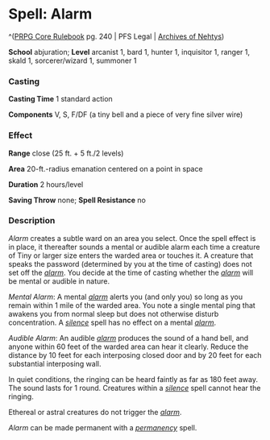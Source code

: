 # Spell: Alarm

^([PRPG Core Rulebook][ss-alarm] pg. 240 | PFS Legal | [Archives of Nehtys][sn-alarm])

**School** abjuration; **Level** arcanist 1, bard 1, hunter 1, inquisitor 1, ranger 1, skald 1, sorcerer/wizard 1, summoner 1

### Casting

**Casting Time** 1 standard action  

**Components** V, S, F/DF (a tiny bell and a piece of very fine silver wire)

### Effect

**Range** close (25 ft. + 5 ft./2 levels)  

**Area** 20-ft.-radius emanation centered on a point in space  

**Duration** 2 hours/level  

**Saving Throw** none; **Spell Resistance** no

### Description

_Alarm_ creates a subtle ward on an area you select. Once the spell effect is in place, it thereafter sounds a mental or audible alarm each time a creature of Tiny or larger size enters the warded area or touches it. A creature that speaks the password (determined by you at the time of casting) does not set off the _[alarm]_. You decide at the time of casting whether the _[alarm]_ will be mental or audible in nature.  

_Mental Alarm_: A mental _[alarm]_ alerts you (and only you) so long as you remain within 1 mile of the warded area. You note a single mental ping that awakens you from normal sleep but does not otherwise disturb concentration. A _[silence]_ spell has no effect on a mental _[alarm]_.  

_Audible Alarm_: An audible _[alarm]_ produces the sound of a hand bell, and anyone within 60 feet of the warded area can hear it clearly. Reduce the distance by 10 feet for each interposing closed door and by 20 feet for each substantial interposing wall.  

In quiet conditions, the ringing can be heard faintly as far as 180 feet away. The sound lasts for 1 round. Creatures within a _[silence]_ spell cannot hear the ringing.  

Ethereal or astral creatures do not trigger the _[alarm]_.  

_Alarm_ can be made permanent with a _[permanency]_ spell.

[ss-alarm]: http://paizo.com/pathfinderRPG/v57
[sn-alarm]: http://www.archivesofnethys.com/SpellDisplay.aspx?ItemName=Alarm
[alarm]: http://www.archivesofnethys.com/SpellDisplay.aspx?ItemName=alarm
[permanency]: http://www.archivesofnethys.com/SpellDisplay.aspx?ItemName=permanency
[silence]: http://www.archivesofnethys.com/SpellDisplay.aspx?ItemName=silence